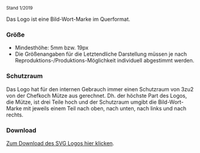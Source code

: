 
<small>Stand 1/2019</small>

Das Logo ist eine Bild-Wort-Marke im Querformat.

### Größe

- Mindesthöhe: 5mm bzw. 19px  
- Die Größenangaben für die Letztendliche Darstellung müssen je nach Reproduktions-/Produktions-Möglichkeit individuell abgestimmt werden.

### Schutzraum

Das Logo hat für den internen Gebrauch immer einen Schutzraum von 3zu2 von der Chefkoch Mütze aus gerechnet. Dh. der höchste Part des Logos, die Mütze, ist drei Teile hoch und der Schutzraum umgibt die Bild-Wort-Marke mit jeweils einem Teil nach oben, nach unten, nach links und nach rechts.

### Download

[Zum Download des SVG Logos hier klicken](./logo.svg).

